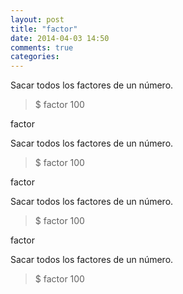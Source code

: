 ```yaml
---
layout: post
title: "factor"
date: 2014-04-03 14:50
comments: true
categories: 
---
```

Sacar todos los factores de un número.

>$ factor 100

factor

Sacar todos los factores de un número.

>$ factor 100

factor

Sacar todos los factores de un número.

>$ factor 100

factor

Sacar todos los factores de un número.

>$ factor 100

